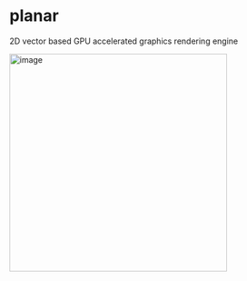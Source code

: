 # planar
2D vector based GPU accelerated graphics rendering engine


<img width="383" alt="image" src="https://github.com/user-attachments/assets/7d4dcdb7-8d01-4b9f-b6ee-d0a3208aad20" />

